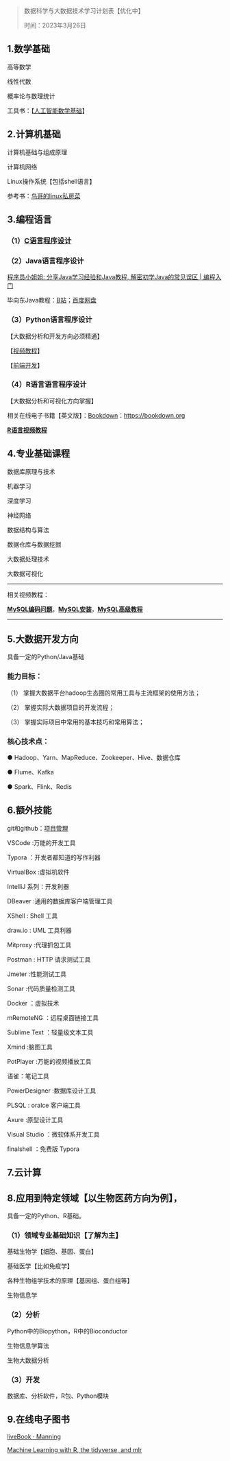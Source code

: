 > 数据科学与大数据技术学习计划表【优化中】
> 
> 时间：2023年3月26日
## 1.数学基础

高等数学

线性代数

概率论与数理统计

工具书：【[人工智能数学基础](https://u.jd.com/uuweeyB)】

## 2.计算机基础

计算机基础与组成原理

计算机网络

Linux操作系统【包括shell语言】

参考书：[鸟哥的linux私房菜](https://u.jd.com/uuwmz0S)

## 3.编程语言

### （1）[C语言程序设计](https://www.bilibili.com/video/BV17s411N78s/?share_source=copy_web&vd_source=2b738df486d06ffc21c02a261821943e)

### （2）Java语言程序设计

[程序员小姐姐: 分享Java学习经验和Java教程, 解密初学Java的常见误区 | 编程入门](https://www.bilibili.com/video/BV1c54y1U7pp/?vd_source=ad7486d1c0a79f7459d20781ce805fbc)

毕向东Java教程：[B站](https://www.bilibili.com/video/BV1hE41167D5/?spm_id_from=333.337.search-card.all.click&vd_source=ad7486d1c0a79f7459d20781ce805fbc)；[百度网盘](https://pan.baidu.com/s/1rt95OvpsfkjtrdvoYkvB8g?pwd=DATA )

### （3）Python语言程序设计

【大数据分析和开发方向必须精通】

【[视频教程](https://pan.baidu.com/s/1vb2Kw9oZ9rhOGlVcO8PZig)】

【[前端开发]( https://pan.baidu.com/s/1rt95OvpsfkjtrdvoYkvB8g )】

### （4）R语言语言程序设计

【大数据分析和可视化方向掌握】

相关在线电子书籍【英文版】：[Bookdown](https://bookdown.org/)：https://bookdown.org

[**R语言视频教程**](https://pan.baidu.com/s/1vWlxnznil5bdYSqI6YPPfQ)

## 4.专业基础课程

数据库原理与技术  

机器学习

深度学习

神经网络

数据结构与算法  

数据仓库与数据挖掘  

大数据处理技术  

大数据可视化

---

相关视频教程：

[**MySQL编码问题**](https://pan.baidu.com/s/1M6f4k8edLiNDyzv56mvmCA)，[**MySQL安装**](https://pan.baidu.com/s/1BB0hvlqCUhFUpN5RRWnd-w)，[**MySQL高级教程**](https://pan.baidu.com/s/1M6f4k8edLiNDyzv56mvmCA) 

---

## 5.大数据开发方向

具备一定的Python/Java基础

### **能力目标：** 

（1） 掌握大数据平台hadoop生态圈的常用工具与主流框架的使用方法；

（2） 掌握实际大数据项目的开发流程；

（3） 掌握实际项目中常用的基本技巧和常用算法；

### **核心技术点：**

● Hadoop、Yarn、MapReduce、Zookeeper、Hive、数据仓库

● Flume、Kafka

● Spark、Flink、Redis

## 6.额外技能
git和github：[项目管理](https://b23.tv/Mg0U75H)

VSCode :万能的开发工具

Typora ：开发者都知道的写作利器

VirtualBox :虚拟机软件

IntelliJ 系列：开发利器

DBeaver :通用的数据库客户端管理工具

XShell : Shell 工具

draw.io : UML 工具利器

Mitproxy :代理抓包工具

Postman : HTTP 请求测试工具

Jmeter :性能测试工具

Sonar :代码质量检测工具

Docker ：虚拟技术

mRemoteNG ：远程桌面链接工具

Sublime Text ：轻量级文本工具

Xmind :脑图工具

PotPlayer :万能的视频播放工具

语雀：笔记工具

PowerDesigner :数据库设计工具

PLSQL : oralce 客户端工具

Axure :原型设计工具

Visual Studio ：微软体系开发工具

finalshell ：免费版 Typora 

## 7.云计算


## 8.应用到特定领域【以生物医药方向为例】，

具备一定的Python、R基础。

### （1）领域专业基础知识【了解为主】

基础生物学【细胞、基因、蛋白】

基础医学【比如免疫学】

各种生物组学技术的原理【基因组、蛋白组等】

生物信息学

### （2）分析

Python中的Biopython，R中的Bioconductor

生物信息学算法

生物大数据分析

### （3）开发

数据库、分析软件，R包、Python模块

## 9.在线电子图书

[liveBook · Manning](https://livebook.manning.com/)

[Machine Learning with R, the tidyverse, and mlr ](https://livebook.manning.com/book/machine-learning-with-r-the-tidyverse-and-mlr/list-of-figures/)
